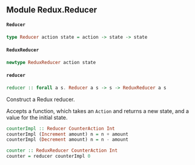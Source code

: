 ## Module Redux.Reducer

#### `Reducer`

``` purescript
type Reducer action state = action -> state -> state
```

#### `ReduxReducer`

``` purescript
newtype ReduxReducer action state
```

#### `reducer`

``` purescript
reducer :: forall a s. Reducer a s -> s -> ReduxReducer a s
```

Construct a Redux reducer.

Accepts a function, which takes an `Action` and returns a new state,
and a value for the initial state.

```purescript
counterImpl :: Reducer CounterAction Int
counterImpl (Increment amount) n = n + amount
counterImpl (Decrement amount) n = n - amount

counter :: ReduxReducer CounterAction Int
counter = reducer counterImpl 0
```


